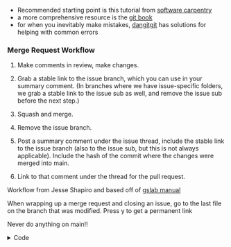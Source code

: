 -   Recommended starting point is this tutorial from [software carpentry](https://swcarpentry.github.io/git-novice/)
-   a more comprehensive resource is the [git book](https://git-scm.com/book/en/v2)
-   for when you inevitably make mistakes, [dangitgit](https://dangitgit.com/en) has solutions for helping with common errors
### Merge Request Workflow

1.  Make comments in review, make changes.
    
2.  Grab a stable link to the issue branch, which you can use in your summary comment. (In branches where we have issue-specific folders, we grab a stable link to the issue sub as well, and remove the issue sub before the next step.)
    
3.  Squash and merge.
    
4.  Remove the issue branch.
    
5.  Post a summary comment under the issue thread, include the stable link to the issue branch (also to the issue sub, but this is not always applicable). Include the hash of the commit where the changes were merged into main.
    
6.  Link to that comment under the thread for the pull request.
    

Workflow from Jesse Shapiro and based off of [gslab manual](https://github.com/gslab-econ/lab-manual/wiki/Introduction)

When wrapping up a merge request and closing an issue, go to the last file on the branch that was modified. Press y to get a permanent link

Never do anything on main!!

<details>
  <summary>Code</summary>

```R
library(devtools)
load_all()

eventstudy_estimates_ols <- EventStudy(
    estimator = "OLS",
    data = df_sample_dynamic,
    outcomevar = "y_smooth_m",
    policyvar = "z",
    idvar = "id",
    timevar = "t",
    controls = "x_r",
    post = 3,
    pre = 2,
    overidpre = 4,
    overidpost = 5,
    normalize = - 3
)

EventStudyPlot(
    estimates = eventstudy_estimates_ols,
    Smpath = TRUE
)

ggsave("y_smooth.png", dpi = 250, width = 5, height = 3.5)
```
</details>
